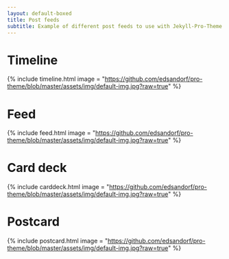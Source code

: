```yaml
---
layout: default-boxed
title: Post feeds
subtitle: Example of different post feeds to use with Jekyll-Pro-Theme
---
```


#  Timeline
{% include timeline.html image = "https://github.com/edsandorf/pro-theme/blob/master/assets/img/default-img.jpg?raw=true" %}

#  Feed
{% include feed.html image = "https://github.com/edsandorf/pro-theme/blob/master/assets/img/default-img.jpg?raw=true" %}

# Card deck
{% include carddeck.html image = "https://github.com/edsandorf/pro-theme/blob/master/assets/img/default-img.jpg?raw=true" %}

# Postcard
{% include postcard.html image = "https://github.com/edsandorf/pro-theme/blob/master/assets/img/default-img.jpg?raw=true" %}

